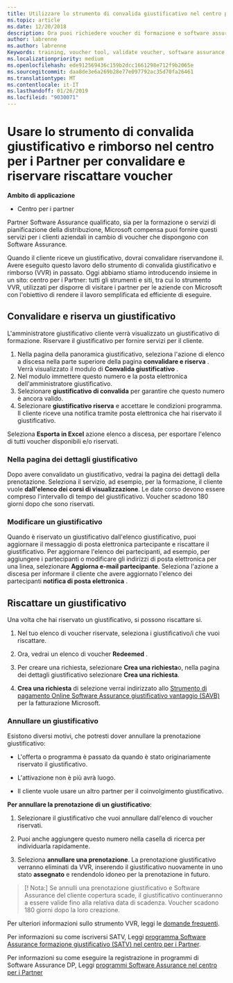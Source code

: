 ```yaml
---
title: Utilizzare lo strumento di convalida giustificativo nel centro per i Partner per voucher di formazione e altri | Centro per i partner
ms.topic: article
ms.date: 12/20/2018
description: Ora puoi richiedere voucher di formazione e software assurance programmi nel centro per i Partner
author: labrenne
ms.author: labrenne
Keywords: training, voucher tool, validate voucher, software assurance claims, DPS, SATV
ms.localizationpriority: medium
ms.openlocfilehash: ede912569436c159b2dcc1661298e712f9b2065e
ms.sourcegitcommit: daa8de3e6a269b28e77e097792ac35d70fa26461
ms.translationtype: MT
ms.contentlocale: it-IT
ms.lasthandoff: 01/26/2019
ms.locfileid: "9030071"
---
```

# <a name="use-the-voucher-validation-and-redemption-tool-in-partner-center-to-validate-reserve-and-redeem-vouchers"></a>Usare lo strumento di convalida giustificativo e rimborso nel centro per i Partner per convalidare e riservare riscattare voucher 

**Ambito di applicazione**

- Centro per i partner

Partner Software Assurance qualificato, sia per la formazione o servizi di pianificazione della distribuzione, Microsoft compensa puoi fornire questi servizi per i clienti aziendali in cambio di voucher che dispongono con Software Assurance.

Quando il cliente riceve un giustificativo, dovrai convalidare riservandone il. Avere eseguito questo lavoro dello strumento di convalida giustificativo e rimborso (VVR) in passato. Oggi abbiamo stiamo introducendo insieme in un sito: centro per i Partner: tutti gli strumenti e siti, tra cui lo strumento VVR, utilizzati per disporre di visitare i partner per le aziende con Microsoft con l'obiettivo di rendere il lavoro semplificata ed efficiente di eseguire.

## <a name="validate-and-reserve-a-voucher"></a>Convalidare e riserva un giustificativo

L'amministratore giustificativo cliente verrà visualizzato un giustificativo di formazione. Riservare il giustificativo per fornire servizi per il cliente.

1. Nella pagina della panoramica giustificativo, seleziona l'azione di elenco a discesa nella parte superiore della pagina **convalidare e riserva** . Verrà visualizzato il modulo di **Convalida giustificativo** .
2. Nel modulo immettere questo numero e la posta elettronica dell'amministratore giustificativo.
3. Selezionare **giustificativo di convalida** per garantire che questo numero è ancora valido.
4. Selezionare **giustificativo riserva** e accettare le condizioni programma. Il cliente riceve una notifica tramite posta elettronica che hai riservato il giustificativo.

Seleziona **Esporta in Excel** azione elenco a discesa, per esportare l'elenco di tutti voucher disponibili e/o riservati.

### <a name="voucher-details-page"></a>Nella pagina dei dettagli giustificativo

Dopo avere convalidato un giustificativo, vedrai la pagina dei dettagli della prenotazione. Seleziona il servizio, ad esempio, per la formazione, il cliente vuole **dall'elenco dei corsi di visualizzazione**.
Le date corso devono essere compreso l'intervallo di tempo del giustificativo. Voucher scadono 180 giorni dopo che sono riservati.

### <a name="modify-a-voucher"></a>Modificare un giustificativo

Quando è riservato un giustificativo dall'elenco giustificativo, puoi aggiornare il messaggio di posta elettronica partecipante e riscattare il giustificativo. Per aggiornare l'elenco dei partecipanti, ad esempio, per aggiungere i partecipanti o modificare gli indirizzi di posta elettronica per una linea, selezionare **Aggiorna e-mail partecipante**. Seleziona l'azione a discesa per informare il cliente che avere aggiornato l'elenco dei partecipanti **notifica di posta elettronica** .

## <a name="redeem-a-voucher"></a>Riscattare un giustificativo

Una volta che hai riservato un giustificativo, si possono riscattare si. 

1. Nel tuo elenco di voucher riservate, seleziona i giustificativo/i che vuoi riscattare. 
2. Ora, vedrai un elenco di voucher **Redeemed** .

4. Per creare una richiesta, selezionare **Crea una richiesta**o, nella pagina dei dettagli giustificativo selezionare **Crea una richiesta**.

5. **Crea una richiesta** di selezione verrai indirizzato allo [Strumento di pagamento Online Software Assurance giustificativo vantaggio (SAVB)](https://planningservices.partners.extranet.microsoft.com/en/Pages/getpaid.aspx) per la fatturazione Microsoft.


### <a name="cancel-a-voucher"></a>Annullare un giustificativo

Esistono diversi motivi, che potresti dover annullare la prenotazione giustificativo:

- L'offerta o programma è passato da quando è stato originariamente riservato il giustificativo.

- L'attivazione non è più avrà luogo.

- Il cliente vuole usare un altro partner per il coinvolgimento giustificativo.

**Per annullare la prenotazione di un giustificativo**:

1. Selezionare il giustificativo che vuoi annullare dall'elenco di voucher riservati.

2. Puoi anche aggiungere questo numero nella casella di ricerca per individuarla rapidamente. 

3. Seleziona **annullare una prenotazione**. La prenotazione giustificativo verranno eliminati da VVR, inserendo il giustificativo nuovamente in uno stato **assegnato** e rendendolo idoneo per la prenotazione in futuro.

>[! Nota:] Se annulli una prenotazione giustificativo e Software Assurance del cliente copertura scade, il giustificativo continueranno a essere valide fino alla relativa data di scadenza. Voucher scadono 180 giorni dopo la loro creazione.

Per ulteriori informazioni sullo strumento VVR, leggi le [domande frequenti](vvr-faq.md).

Per informazioni su come iscriversi SATV, Leggi [programma Software Assurance formazione giustificativo (SATV) nel centro per i Partner](software-assurance-satv.md).

Per informazioni su come eseguire la registrazione in programmi di Software Assurance DP, Leggi [programmi Software Assurance nel centro per i Partner](software-assurance-dps.md)

